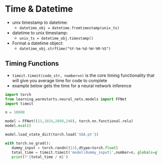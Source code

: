 # Time & Datetime

- unix timestamp to datetime:
  - `datetime_obj = datetime.fromtimestamp(unix_ts)`
- datetime to unix timestamp:
  - `unix_ts = datetime_obj.timestamp()`
- Format a datetime object:
  - `datetime_obj.strftime("%Y-%m-%d-%H-%M-%S")`

## Timing Functions

- `timeit.timeit(code_str, number=n)` is the core timing functionality that will give you average time for code to complete
- example below gets the time for a neural network inference

``` python
import torch
from learning_warmstarts.neural_nets.models import FFNet
import timeit

n = 10000

model = FFNet((13,1024,2048,240), torch.nn.functional.relu)
model.eval()

model.load_state_dict(torch.load('SOA.pt'))

with torch.no_grad():
   dummy_input = torch.randn((13),dtype=torch.float)
   total_time = timeit.timeit('model(dummy_input)',number=n, globals=globals())
   print(f'{total_time / n}')
```

